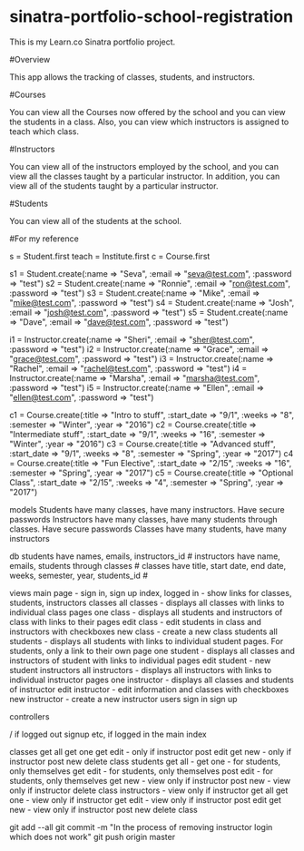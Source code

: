 # sinatra-portfolio-school-registration
This is my Learn.co Sinatra portfolio project.

#Overview

This app allows the tracking of classes, students, and instructors.

#Courses

You can view all the Courses now offered by the school and you can view the students in a class. Also, you can view which instructors is assigned to teach which class.

#Instructors

You can view all of the instructors employed by the school, and you can view all the classes taught by a particular instructor. In addition, you can view all of the students taught by a particular instructor.

#Students

You can view all of the students at the school.

#For my reference

s = Student.first
teach = Institute.first
c = Course.first

s1 = Student.create(:name => "Seva", :email => "seva@test.com", :password => "test")
s2 = Student.create(:name => "Ronnie", :email => "ron@test.com", :password => "test")
s3 = Student.create(:name => "Mike", :email => "mike@test.com", :password => "test")
s4 = Student.create(:name => "Josh", :email => "josh@test.com", :password => "test")
s5 = Student.create(:name => "Dave", :email => "dave@test.com", :password => "test")

i1 = Instructor.create(:name => "Sheri", :email => "sher@test.com", :password => "test")
i2 = Instructor.create(:name => "Grace", :email => "grace@test.com", :password => "test")
i3 = Instructor.create(:name => "Rachel", :email => "rachel@test.com", :password => "test")
i4 = Instructor.create(:name => "Marsha", :email => "marsha@test.com", :password => "test")
i5 = Instructor.create(:name => "Ellen", :email => "ellen@test.com", :password => "test")

c1 = Course.create(:title => "Intro to stuff", :start_date => "9/1", :weeks => "8", :semester => "Winter", :year => "2016")
c2 = Course.create(:title => "Intermediate stuff", :start_date => "9/1", :weeks => "16", :semester => "Winter", :year => "2016")
c3 = Course.create(:title => "Advanced stuff", :start_date => "9/1", :weeks => "8", :semester => "Spring", :year => "2017")
c4 = Course.create(:title => "Fun Elective", :start_date => "2/15", :weeks => "16", :semester => "Spring", :year => "2017")
c5 = Course.create(:title => "Optional Class", :start_date => "2/15", :weeks => "4", :semester => "Spring", :year => "2017")

models
  Students have many classes, have many instructors. Have secure passwords
  Instructors have many classes, have many students through classes. Have secure passwords
  Classes have many students, have many instructors

db
  students have names, emails, instructors_id #
  instructors have name, emails, students through classes  #
  classes have title, start date, end date, weeks, semester, year, students_id #

views
  main page - sign in, sign up
  index, logged in - show links for classes, students, instructors
  classes
    all classes - displays all classes with links to individual class pages
    one class - displays all students and instructors of class with links to their pages
    edit class - edit students in class and instructors with checkboxes
    new class - create a new class
  students
    all students - displays all students with links to individual student pages. For students, only a link to their own page
    one student - displays all classes and instructors of student with links to individual pages
    edit student -
    new student
  instructors
    all instructors - displays all instructors with links to individual instructor pages
    one instructor - displays all classes and students of instructor
    edit instructor - edit information and classes with checkboxes
    new instructor - create a new instructor
  users
    sign in
    sign up

controllers

  / if logged out signup etc, if logged in the main index

  classes
    get all
    get one
    get edit - only if instructor
    post edit
    get new - only if instructor
    post new
    delete class
  students
    get all -
    get one - for students, only themselves
    get edit - for students, only themselves
    post edit - for students, only themselves
    get new - view only if instructor
    post new - view only if instructor
    delete class
  instructors - view only if instructor
    get all
    get one - view only if instructor
    get edit - view only if instructor
    post edit
    get new - view only if instructor
    post new
    delete class


git add --all
git commit -m "In the process of removing instructor login which does not work"
git push origin master
